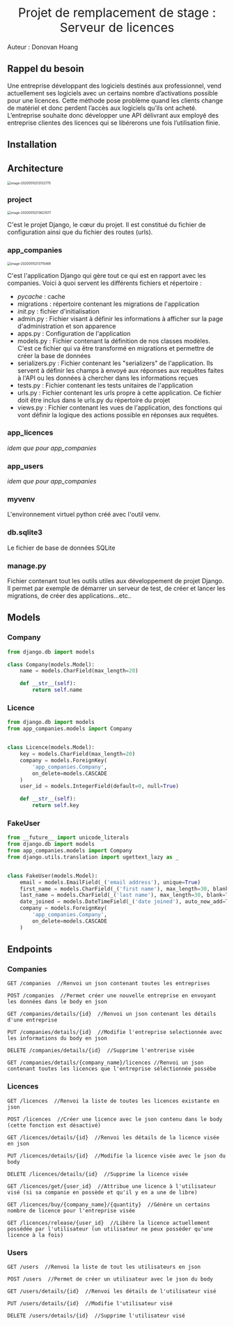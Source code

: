 <h1 style="text-align:center; font-weight: 400">Projet de remplacement de stage : Serveur de licences</h1>



Auteur : Donovan Hoang



## Rappel du besoin

Une entreprise développant des logiciels destinés aux professionnel, vend actuellement ses logiciels avec un certains nombre d’activations possible pour une licences. Cette méthode pose problème quand les clients change de matériel et donc perdent l’accès aux logiciels qu’ils ont acheté.
L’entreprise souhaite donc développer une API délivrant aux employé des entreprise clientes des licences qui se libérerons une fois l’utilisation finie.



## Installation



## Architecture

<img src="C:\Users\donov\Documents\GitHub\Licence-api\README.assets\image-20200510213132770.png" alt="image-20200510213132770" style="zoom:50%;" />

### project

<img src="C:\Users\donov\Documents\GitHub\Licence-api\README.assets\image-20200510213623571.png" alt="image-20200510213623571" style="zoom: 50%;" />

C'est le projet Django, le cœur du projet. Il est constitué du fichier de configuration ainsi que du fichier des routes (urls). 



### app_companies

<img src="C:\Users\donov\Documents\GitHub\Licence-api\README.assets\image-20200510213715469.png" alt="image-20200510213715469" style="zoom:50%;" />

C'est l'application Django qui gère tout ce qui est en rapport avec les companies. Voici à quoi servent les différents fichiers et répertoire :

- _pycache_ : cache
- migrations : répertoire contenant les migrations de l'application 
- _init_.py : fichier d'initialisation
- admin.py : Fichier visant à définir les informations à afficher sur la page d'administration et son apparence
- apps.py : Configuration de l'application
- models.py : Fichier contenant la définition de nos classes modèles. C'est ce fichier qui va être transformé en migrations et permettre de créer la base de données
- serializers.py : Fichier contenant les "serializers" de l'application. Ils servent à définir les champs à envoyé aux réponses aux requêtes faites à l'API ou les données à chercher dans les informations reçues
- tests.py : Fichier contenant les tests unitaires de l'application
- urls.py : Fichier contenant les urls propre à cette application. Ce fichier doit être inclus dans le urls.py du répertoire du projet
- views.py : Fichier contenant les vues de l'application, des fonctions qui vont définir la logique des actions possible en réponses aux requêtes.



### app_licences

*idem que pour app_companies*



### app_users

*idem que pour app_companies*



### myvenv

L'environnement virtuel python créé avec l'outil venv.



### db.sqlite3

Le fichier de base de données SQLite



### manage.py

Fichier contenant tout les outils utiles aux développement de projet Django. Il permet par exemple de démarrer un serveur de test, de créer et lancer les migrations, de créer des applications...etc..





## Models

### Company

```python
from django.db import models

class Company(models.Model):
    name = models.CharField(max_length=20)

    def __str__(self):
        return self.name
```



### Licence

```python
from django.db import models
from app_companies.models import Company


class Licence(models.Model):
    key = models.CharField(max_length=20)
    company = models.ForeignKey(
        'app_companies.Company',
        on_delete=models.CASCADE
    )
    user_id = models.IntegerField(default=0, null=True)

    def __str__(self):
        return self.key
```



### FakeUser

```python
from __future__ import unicode_literals
from django.db import models
from app_companies.models import Company
from django.utils.translation import ugettext_lazy as _


class FakeUser(models.Model):
    email = models.EmailField(_('email address'), unique=True)
    first_name = models.CharField(_('first name'), max_length=30, blank=True)
    last_name = models.CharField(_('last name'), max_length=30, blank=True)
    date_joined = models.DateTimeField(_('date joined'), auto_now_add=True)
    company = models.ForeignKey(
        'app_companies.Company',
        on_delete=models.CASCADE
    )
```



## Endpoints



### Companies

```
GET /companies  //Renvoi un json contenant toutes les entreprises

POST /companies  //Permet créer une nouvelle entreprise en envoyant les données dans le body en json

GET /companies/details/{id}  //Renvoi un json contenant les détails d'une entreprise

PUT /companies/details/{id}  //Modifie l'entreprise selectionnée avec les informations du body en json

DELETE /companies/details/{id}  //Supprime l'entrerise visée

GET /companies/details/{company_name}/licences //Renvoi un json contenant toutes les licences que l'entreprise séléctionnée possèbe
```



### Licences

```
GET /licences  //Renvoi la liste de toutes les licences existante en json

POST /licences  //Créer une licence avec le json contenu dans le body (cette fonction est désactivé)

GET /licences/details/{id}  //Renvoi les détails de la licence visée en json

PUT /licences/details/{id}  //Modifie la licence visée avec le json du body

DELETE /licences/details/{id}  //Supprime la licence visée

GET /licences/get/{user_id}  //Attribue une licence à l'utilisateur visé (si sa companie en possède et qu'il y en a une de libre)

GET /licences/buy/{company_name}/{quantity}  //Génère un certains nombre de licence pour l'entreprise visée

GET /licences/release/{user_id}  //Libère la licence actuellement possédée par l'utilisateur (un utilisateur ne peux posséder qu'une licence à la fois)
```



### Users

```
GET /users  //Renvoi la liste de tout les utilisateurs en json

POST /users  //Permet de créer un utilisateur avec le json du body

GET /users/details/{id}  //Renvoi les détails de l'utilisateur visé

PUT /users/details/{id}  //Modifie l'utilisateur visé

DELETE /users/details/{id}  //Supprime l'utilisateur visé
```



